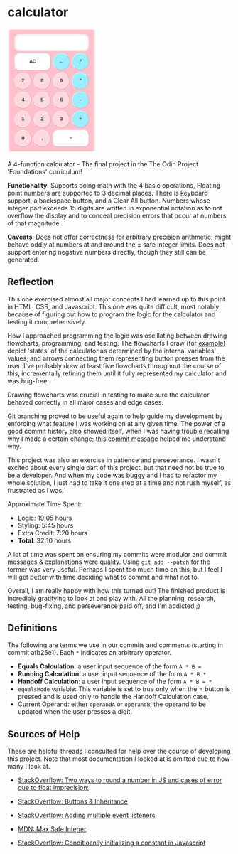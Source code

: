 # calculator
<img src="/images/calculator.png" alt="The calculator" width="200px"/>

A 4-function calculator - The final project in the The Odin Project 'Foundations' curriculum! 

<strong>Functionality</strong>: Supports doing math with the 4 basic operations, Floating point numbers are supported to 3 decimal places. There is keyboard support, a backspace button, and a Clear All button. Numbers whose integer part exceeds 15 digits are written in exponential notation as to not overflow the display and to conceal precision errors that occur at numbers of that magnitude. 

<strong>Caveats</strong>: Does not offer correctness for arbitrary precision arithmetic; might behave oddly at numbers at and around the ± safe integer limits. Does not support entering negative numbers directly, though they still can be generated. 

## Reflection
This one exercised almost all major concepts I had learned up to this point in HTML, CSS, and Javascript. This one was quite difficult, most notably because of figuring out how to program the logic for the calculator and testing it comprehensively.

How I approached programming the logic was oscillating between drawing flowcharts, programming, and testing. The flowcharts I draw (for [example](https://github.com/Julia-1439/calculator/blob/main/images/flow-chart.png)) depict 'states' of the calculator as determined by the internal variables' values, and arrows connecting them representing button presses from the user. I've probably drew at least five flowcharts throughout the course of this, incrementally refining them until it fully represented my calculator and was bug-free. 

Drawing flowcharts was crucial in testing to make sure the calculator behaved correctly in all major cases and edge cases. 

Git branching proved to be useful again to help guide my development by enforcing what feature I was working on at any given time. The power of a good commit history also showed itself, when I was having trouble recalling why I made a certain change; [this commit message](https://github.com/Julia-1439/calculator/commit/c88202bf7f84f3796e8c75303a1a66b6acef7dc3) helped me understand why. 

This project was also an exercise in patience and perseverance. I wasn't excited about every single part of this project, but that need not be true to be a developer. And when my code was buggy and I had to refactor my whole solution, I just had to take it one step at a time and not rush myself, as frustrated as I was. 

Approximate Time Spent: 
- Logic: 19:05 hours
- Styling: 5:45 hours
- Extra Credit: 7:20 hours
- <strong>Total</strong>: 32:10 hours

A lot of time was spent on ensuring my commits were modular and commit messages & explanations were quality. Using `git add --patch` for the former was very useful. Perhaps I spent too much time on this, but I feel I will get better with time deciding what to commit and what not to. 

Overall, I am really happy with how this turned out! The finished product is incredibly gratifying to look at and play with. All the planning, research, testing, bug-fixing, and perseverence paid off, and I'm addicted ;)

## Definitions
The following are terms we use in our commits and comments (starting in 
commit afb25e1). Each `*` indicates an arbitrary operator. 
* <strong>Equals Calculation</strong>: a user input sequence of the form `A * B =`
* <strong>Running Calculation</strong>: a user input sequence of the form `A * B *` 
* <strong>Handoff Calculation</strong>: a user input sequence of the form `A * B = *` 
* `equalsMode` variable: This variable is set to true only when the = button is pressed and is used only to handle the Handoff Calculation case. 
* Current Operand: either `operandA` or `operandB`; the operand to be updated when the user presses a digit. 

## Sources of Help
These are helpful threads I consulted for help over the course of developing this project. Note that most documentation I looked at is omitted due to how many I look at. 
* [StackOverflow: Two ways to round a number in JS and cases of error due to float imprecision:](https://stackoverflow.com/a/12830454/22151685) 

* [StackOverflow: Buttons & Inheritance](https://stackoverflow.com/questions/76109685/why-do-input-and-button-not-inherit-in-css)

* [StackOverflow: Adding multiple event listeners](https://stackoverflow.com/questions/58127282/how-we-can-add-two-event-listeners-click-and-keydown-in-javascript)

* [MDN: Max Safe Integer](https://developer.mozilla.org/en-US/docs/Web/JavaScript/Reference/Global_Objects/Number/MAX_SAFE_INTEGER) 

* [StackOverflow: Conditioanlly initializing a constant in Javascript](https://stackoverflow.com/questions/38765194/conditionally-initializing-a-constant-in-javascript)